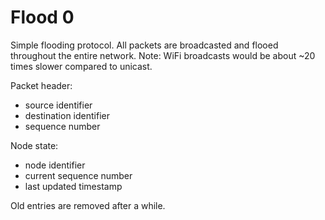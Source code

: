 # Flood 0

Simple flooding protocol. All packets are broadcasted and flooed throughout the entire network.
Note: WiFi broadcasts would be about \~20 times slower compared to unicast.

Packet header:
* source identifier
* destination identifier
* sequence number

Node state:
* node identifier
* current sequence number
* last updated timestamp

Old entries are removed after a while.
